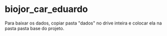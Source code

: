 # biojor_car_eduardo


Para baixar os dados, copiar pasta "dados" no drive inteira e colocar ela na pasta pasta base do projeto. 
